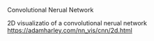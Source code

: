 Convolutional Nerual Network

2D visualizatio of a convolutional nerual network
https://adamharley.com/nn_vis/cnn/2d.html